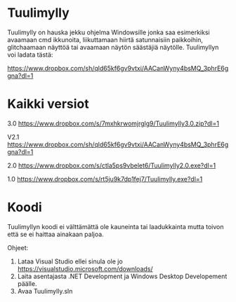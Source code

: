 # Tuulimylly
Tuulimylly on hauska jekku ohjelma Windowsille jonka saa esimerkiksi avaamaan cmd ikkunoita, liikuttamaan hiirtä
satunnaisiin paikkoihin, glitchaamaan näyttöä tai avaamaan näytön säästäjiä näytölle. Tuulimyllyn voi ladata tästä:

https://www.dropbox.com/sh/qld65kf6gv9vtxi/AACanWyny4bsMQ_3phrE6ggna?dl=1

# Kaikki versiot
3.0  https://www.dropbox.com/s/7mxhkrwomjrglg9/Tuulimylly3.0.zip?dl=1

V2.1 https://www.dropbox.com/sh/qld65kf6gv9vtxi/AACanWyny4bsMQ_3phrE6ggna?dl=1

2.0  https://www.dropbox.com/s/ctla5ps9vbelet6/Tuulimylly2.0.exe?dl=1

1.0  https://www.dropbox.com/s/rt5ju9k7dp1fej7/Tuulimylly.exe?dl=1

# Koodi
Tuulimyllyn koodi ei välttämättä ole kauneinta tai laadukkainta mutta toivon että se ei haittaa ainakaan paljoa.

Ohjeet:
1. Lataa Visual Studio ellei sinula ole jo https://visualstudio.microsoft.com/downloads/
2. Laita asentajasta .NET Development ja Windows Desktop Developement päälle.
3. Avaa Tuulimylly.sln

